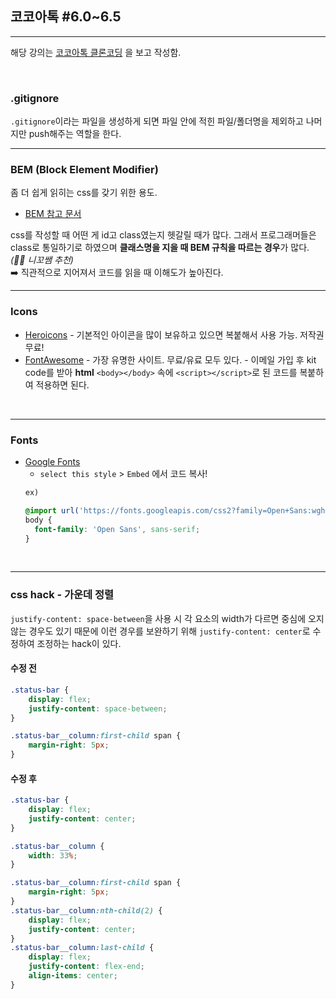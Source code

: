 ## 코코아톡 #6.0~6.5

------
해당 강의는 [코코아톡 클론코딩](https://nomadcoders.co/kokoa-clone/lobby) 을 보고 작성함.

<br>

### .gitignore
`.gitignore`이라는 파일을 생성하게 되면 파일 안에 적힌 파일/폴더명을 제외하고 나머지만 push해주는 역할을 한다.
<br>

---
### BEM (Block Element Modifier)
좀 더 쉽게 읽히는 css를 갖기 위한 용도.
* [BEM 참고 문서](https://css-tricks.com/bem-101/)

css를 작성할 때 어떤 게 id고 class였는지 헷갈릴 때가 많다. 그래서 프로그래머들은 class로 통일하기로 하였으며 **클래스명을 지을 때 BEM 규칙을 따르는 경우**가 많다. *(🧑‍🏫 니꼬쌤 추천)*  
➡️ 직관적으로 지어져서 코드를 읽을 때 이해도가 높아진다.
<br>

---
### Icons
* [Heroicons](https://heroicons.com/) - 기본적인 아이콘을 많이 보유하고 있으면 복붙해서 사용 가능. 저작권 무료!
* [FontAwesome](https://fontawesome.com/) - 가장 유명한 사이트. 무료/유료 모두 있다. - 이메일 가입 후 kit code를 받아 **html** `<body></body>` 속에 `<script></script>`로 된 코드를 복붙하여 적용하면 된다.
<br>

---
### Fonts
* [Google Fonts](https://fonts.google.com/)
  * `select this style` > `Embed` 에서 코드 복사!
  ```css
  ex) 

  @import url('https://fonts.googleapis.com/css2?family=Open+Sans:wght@400;600&display=swap');
  body {
    font-family: 'Open Sans', sans-serif;
  }
  ```
<br>

---
### css hack - 가운데 정렬
`justify-content: space-between`을 사용 시 각 요소의 width가 다르면 중심에 오지 않는 경우도 있기 때문에 이런 경우를 보완하기 위해 `justify-content: center`로 수정하여 조정하는 hack이 있다.
<br>

#### 수정 전

```css
.status-bar {
    display: flex;
    justify-content: space-between;
}

.status-bar__column:first-child span {
    margin-right: 5px;
}
```

#### 수정 후

```css
.status-bar {
    display: flex;
    justify-content: center;
}

.status-bar__column {
    width: 33%;
}

.status-bar__column:first-child span {
    margin-right: 5px;
}
.status-bar__column:nth-child(2) {
    display: flex;
    justify-content: center;
}
.status-bar__column:last-child {
    display: flex;
    justify-content: flex-end;
    align-items: center;
}
```